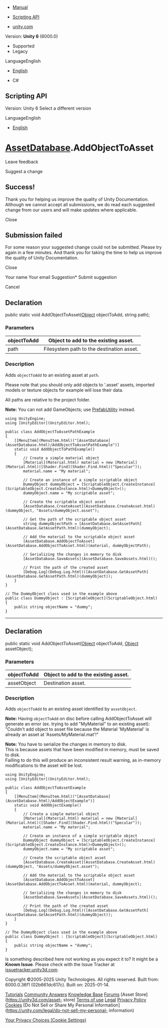 [ ]()

  * [Manual](../Manual/index.html)
  * [Scripting API](../ScriptReference/index.html)

  * [unity.com](https://unity.com/)

Version: **Unity 6** (6000.0)

  * Supported
  * Legacy

LanguageEnglish

  * [English]()

  * C#

[ ](https://docs.unity3d.com)

## Scripting API

Version: Unity 6 Select a different version

LanguageEnglish

  * [English]()

#  [AssetDatabase](AssetDatabase.html).AddObjectToAsset

Leave feedback

Suggest a change

## Success!

Thank you for helping us improve the quality of Unity Documentation. Although
we cannot accept all submissions, we do read each suggested change from our
users and will make updates where applicable.

Close

## Submission failed

For some reason your suggested change could not be submitted. Please <a>try
again</a> in a few minutes. And thank you for taking the time to help us
improve the quality of Unity Documentation.

Close

Your name Your email Suggestion* Submit suggestion

Cancel

[ ]()

## Declaration

public static void AddObjectToAsset([Object](Object.html) objectToAdd, string
path);

### Parameters

objectToAdd | Object to add to the existing asset.  
---|---  
path | Filesystem path to the destination asset.  
  
### Description

Adds `objectToAdd` to an existing asset at `path`.

Please note that you should only add objects to '.asset' assets, imported
models or texture objects for example will lose their data.  
  
All paths are relative to the project folder.  
  
**Note:** You can not add GameObjects; use [PrefabUtility](PrefabUtility.html)
instead.

    
    
    using UnityEngine;
    using [UnityEditor](UnityEditor.html);  
      
    public class AddObjectToAssetPathExample
    {
        [[MenuItem](MenuItem.html)("[AssetDatabase](AssetDatabase.html)/AddObjectToAssetPathExample")]
        static void AddObjectToPathExample()
        {
            // Create a simple material object
            [Material](Material.html) material = new [Material](Material.html)([Shader.Find](Shader.Find.html)("Specular"));
            material.name = "My material";  
      
            // Create an instance of a simple scriptable object
            DummyObject dummyObject = [ScriptableObject.CreateInstance](ScriptableObject.CreateInstance.html)<DummyObject>();
            dummyObject.name = "My scriptable asset";  
      
            // Create the scriptable object asset
            [AssetDatabase.CreateAsset](AssetDatabase.CreateAsset.html)(dummyObject, "Assets/dummyObject.asset");  
      
            // Get the path of the scriptable object asset
            string dummyObjectPath = [AssetDatabase.GetAssetPath](AssetDatabase.GetAssetPath.html)(dummyObject);  
      
            // Add the material to the scriptable object asset
            [AssetDatabase.AddObjectToAsset](AssetDatabase.AddObjectToAsset.html)(material, dummyObjectPath);  
      
            // Serializing the changes in memory to disk
            [AssetDatabase.SaveAssets](AssetDatabase.SaveAssets.html)();  
      
            // Print the path of the created asset
            [Debug.Log](Debug.Log.html)([AssetDatabase.GetAssetPath](AssetDatabase.GetAssetPath.html)(dummyObject));
        }
    }  
      
    // The DummyObject class used in the example above
    public class DummyObject : [ScriptableObject](ScriptableObject.html)
    {
        public string objectName = "dummy";
    }
    

* * *

## Declaration

public static void AddObjectToAsset([Object](Object.html) objectToAdd,
[Object](Object.html) assetObject);

### Parameters

objectToAdd | Object to add to the existing asset.  
---|---  
assetObject | Destination asset.  
  
### Description

Adds `objectToAdd` to an existing asset identified by `assetObject`.

**Note:** Having `objectToAdd` on disc before calling AddObjectToAsset will
generate an error (ex. trying to add "MyMaterial" to an existing asset):
"Couldn't add object to asset file because the Material 'MyMaterial' is
already an asset at 'Assets/MyMaterial.mat'!"  
  
**Note:** You have to serialize the changes in memory to disk.  
This is because assets that have been modified in memory, must be saved to
disk.  
Failling to do this will produce an inconsistent result warning, as in-memory
modifications to the asset will be lost.

    
    
    using UnityEngine;
    using [UnityEditor](UnityEditor.html);  
      
    public class AddObjectToAssetExample
    {
        [[MenuItem](MenuItem.html)("[AssetDatabase](AssetDatabase.html)/AddObjectExample")]
        static void AddObjectExample()
        {
            // Create a simple material object
            [Material](Material.html) material = new [Material](Material.html)([Shader.Find](Shader.Find.html)("Specular"));
            material.name = "My material";  
      
            // Create an instance of a simple scriptable object
            DummyObject dummyObject = [ScriptableObject.CreateInstance](ScriptableObject.CreateInstance.html)<DummyObject>();
            dummyObject.name = "My scriptable asset";  
      
            // Create the scriptable object asset
            [AssetDatabase.CreateAsset](AssetDatabase.CreateAsset.html)(dummyObject, "Assets/dummyObject.asset");  
      
            // Add the material to the scriptable object asset
            [AssetDatabase.AddObjectToAsset](AssetDatabase.AddObjectToAsset.html)(material, dummyObject);  
      
            // Serializing the changes in memory to disk
            [AssetDatabase.SaveAssets](AssetDatabase.SaveAssets.html)();  
      
            // Print the path of the created asset
            [Debug.Log](Debug.Log.html)([AssetDatabase.GetAssetPath](AssetDatabase.GetAssetPath.html)(dummyObject));
        }
    }  
      
    // The DummyObject class used in the example above
    public class DummyObject : [ScriptableObject](ScriptableObject.html)
    {
        public string objectName = "dummy";
    }
    

Is something described here not working as you expect it to? It might be a
**Known Issue**. Please check with the Issue Tracker at
[issuetracker.unity3d.com](https://issuetracker.unity3d.com).

Copyright ©2005-2025 Unity Technologies. All rights reserved. Built from:
6000.0.36f1 (02b661dc617c). Built on: 2025-01-14.

[Tutorials](https://unity3d.com/learn) [Community
Answers](https://answers.unity3d.com) [Knowledge
Base](https://support.unity3d.com/hc/en-us)
[Forums](https://forum.unity3d.com) [Asset Store](https://unity3d.com/asset-
store) [Terms of use](https://docs.unity3d.com/Manual/TermsOfUse.html)
[Legal](https://unity.com/legal) [Privacy
Policy](https://unity.com/legal/privacy-policy)
[Cookies](https://unity.com/legal/cookie-policy) [Do Not Sell or Share My
Personal Information](https://unity.com/legal/do-not-sell-my-personal-
information)

[Your Privacy Choices (Cookie Settings)](javascript:void\(0\);)

